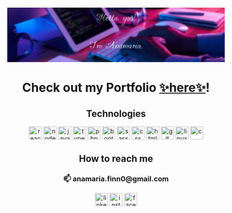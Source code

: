 ![This is an image](https://github.com/acamaras0/acamaras0/blob/main/img/banner.png)

<p align="center">
  <h1 align="center">Check out my Portfolio <a href="https://acamaras0.github.io/portfolio-anamaria_camarasan/">✨here✨</a>!</h1>
</p>
<p align="center">
    <h2 align="center">Technologies</h2>
</p>
<p align="center">
      <img src="https://upload.wikimedia.org/wikipedia/commons/thumb/a/a7/React-icon.svg/2300px-React-icon.svg.png" width="30" height="30" title="react"/>
      <img src="https://nodejs.org/static/images/logo.svg" width="30" height="30" title="nodejs"/>
      <img src="https://cdn.jsdelivr.net/gh/devicons/devicon/icons/javascript/javascript-original.svg" width="30" height="30" title="javascript"/>
      <img src="https://cdn.jsdelivr.net/gh/devicons/devicon/icons/typescript/typescript-original.svg" width="30" height="30" title="typescript"/>
      <img src="https://cdn.jsdelivr.net/gh/devicons/devicon/icons/php/php-original.svg" width="30" height="30" title="php"/>
      <img src="https://cdn.jsdelivr.net/gh/devicons/devicon/icons/bootstrap/bootstrap-original.svg" width="30" height="30" title="bootstrap"/>
      <img src="https://cdn.jsdelivr.net/gh/devicons/devicon/icons/sass/sass-original.svg" width="30" height="30" title="sass"/>
      <img src="https://cdn.jsdelivr.net/gh/devicons/devicon/icons/css3/css3-original.svg" width="30" height="30" title="css"/>
      <img src="https://cdn.jsdelivr.net/gh/devicons/devicon/icons/html5/html5-original.svg" width="30" height="30" title="html"/>
      <img src="https://cdn.jsdelivr.net/gh/devicons/devicon/icons/git/git-original.svg" width="30" height="30" title="git">
      <img src="https://cdn.jsdelivr.net/gh/devicons/devicon/icons/linux/linux-original.svg" width="30" height="30" title="linux">
      <img src="https://cdn.jsdelivr.net/gh/devicons/devicon/icons/c/c-original.svg" width="30" height="30" title="c">
</p>
<p align="center">
      <h2 align="center"> How to reach me</h2>
      <h3 align="center">📫 anamaria.finn0@gmail.com</h3>
      <p align="center">
      <a href="https://www.linkedin.com/in/anamaria-camarasan-179615244/">
      <img src="https://cdn.jsdelivr.net/gh/devicons/devicon/icons/linkedin/linkedin-original.svg" width="30" height="30" title="linkedin"></a>
      <a href="https://www.instagram.com/anamaria.cmrs/">
      <img src="https://upload.wikimedia.org/wikipedia/commons/thumb/e/e7/Instagram_logo_2016.svg/264px-Instagram_logo_2016.svg.png?20210403190622" width="30" height="30" title="instagram"></a>
      <a href="https://www.facebook.com/anna.tellervo/">
      <img src="https://cdn.jsdelivr.net/gh/devicons/devicon/icons/facebook/facebook-original.svg" width="30" height="30" title="facebook"></a>
      </p>

</p>


<!--
**acamaras0/acamaras0** is a ✨ _special_ ✨ repository because its `README.md` (this file) appears on your GitHub profile.

Here are some ideas to get you started:

- 🔭 I’m currently working on ...
- 🌱 I’m currently learning ...
- 👯 I’m looking to collaborate on ...
- 🤔 I’m looking for help with ...
- 💬 Ask me about ...
- 📫 How to reach me: ...
- 😄 Pronouns: ...
- ⚡ Fun fact: ...
-->
